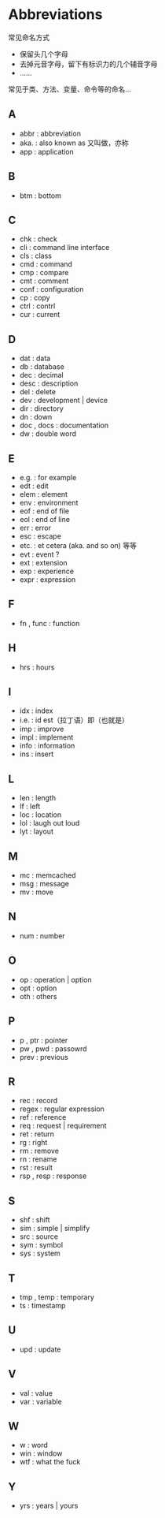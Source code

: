 # Abbreviations

常见命名方式

- 保留头几个字母
- 去掉元音字母，留下有标识力的几个辅音字母
- ……

常见于类、方法、变量、命令等的命名…

## A

- abbr : abbreviation
- aka. : also known as 又叫做，亦称
- app : application

## B

- btm : bottom

## C

- chk : check
- cli : command line interface
- cls : class
- cmd : command
- cmp : compare
- cmt : comment
- conf : configuration
- cp : copy
- ctrl : contrl
- cur : current

## D

- dat : data
- db : database
- dec : decimal
- desc : description
- del : delete
- dev : development | device
- dir : directory
- dn : down
- doc , docs : documentation
- dw : double word

## E

- e.g. : for example
- edt : edit
- elem : element
- env : environment
- eof : end of file
- eol : end of line
- err : error
- esc : escape
- etc. : et cetera (aka. and so on) 等等
- evt : event ?
- ext : extension
- exp : experience
- expr : expression

## F

- fn , func : function

## H

- hrs : hours

## I

- idx : index
- i.e. : id est（拉丁语）即（也就是）
- imp : improve
- impl : implement
- info : information
- ins : insert

## L

- len : length
- lf : left
- loc : location
- lol : laugh out loud
- lyt : layout

## M

- mc : memcached
- msg : message
- mv : move

## N

- num : number

## O

- op : operation | option
- opt : option
- oth : others

## P

- p , ptr : pointer
- pw , pwd : passowrd
- prev : previous

## R

- rec : record
- regex : regular expression
- ref : reference
- req : request | requirement
- ret : return
- rg : right
- rm : remove
- rn : rename
- rst : result
- rsp , resp : response

## S

- shf : shift
- sim : simple | simplify
- src : source
- sym : symbol
- sys : system

## T

- tmp , temp : temporary
- ts : timestamp

## U

- upd : update

## V

- val : value
- var : variable

## W

- w : word
- win : window
- wtf : what the fuck

## Y

- yrs : years | yours
